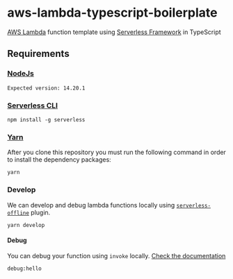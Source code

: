 # aws-lambda-typescript-boilerplate

[AWS Lambda](https://aws.amazon.com/lambda/) function template using [Serverless Framework](https://www.serverless.com) in TypeScript

## Requirements

### [NodeJs](https://nodejs.org/en/)

`Expected version: 14.20.1`

### [Serverless CLI](https://www.serverless.com/framework/docs/getting-started)

```
npm install -g serverless
```

### [Yarn](https://yarnpkg.com/)

After you clone this repository you must run the following command in order to install the dependency packages:

```
yarn
```

### Develop

We can develop and debug lambda functions locally using [`serverless-offline`](https://www.serverless.com/plugins/serverless-offline) plugin.

```
yarn develop
```

#### Debug

You can debug your function using `invoke` locally. [Check the documentation](https://www.serverless.com/framework/docs/getting-started)

```
debug:hello
```
